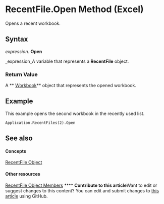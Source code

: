 
# RecentFile.Open Method (Excel)

Opens a recent workbook.


## Syntax

 _expression_. **Open**

 _expression_A variable that represents a  **RecentFile** object.


### Return Value

A  ** [Workbook](8c00aa60-c974-eed3-0812-3c9625eb0d4c.md)** object that represents the opened workbook.


## Example

This example opens the second workbook in the recently used list.


```
Application.RecentFiles(2).Open
```


## See also


#### Concepts


 [RecentFile Object](39d0a969-179d-a7bd-e5ab-7baf7930712a.md)
#### Other resources


 [RecentFile Object Members](af06db48-f17a-9039-d252-728001dea3dc.md)
****   **Contribute to this article**Want to edit or suggest changes to this content? You can edit and submit changes to  [this article](https://github.com/jhershey00/VBA_Excel_Test/OpenXMLCon/articles/0db24662-fe68-aa65-1875-0d58f1e37e39.md) using GitHub.

